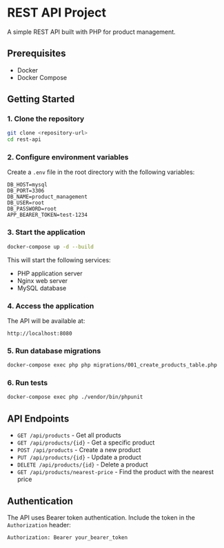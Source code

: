 # REST API Project

A simple REST API built with PHP for product management.

## Prerequisites

- Docker
- Docker Compose

## Getting Started

### 1. Clone the repository

```bash
git clone <repository-url>
cd rest-api
```

### 2. Configure environment variables

Create a `.env` file in the root directory with the following variables:

```
DB_HOST=mysql
DB_PORT=3306
DB_NAME=product_management
DB_USER=root
DB_PASSWORD=root
APP_BEARER_TOKEN=test-1234
```

### 3. Start the application

```bash
docker-compose up -d --build
```

This will start the following services:
- PHP application server
- Nginx web server
- MySQL database

### 4. Access the application

The API will be available at:
```
http://localhost:8080
```

### 5. Run database migrations

```bash
docker-compose exec php php migrations/001_create_products_table.php
```

### 6. Run tests

```bash
docker-compose exec php ./vendor/bin/phpunit
```

## API Endpoints

- `GET /api/products` - Get all products
- `GET /api/products/{id}` - Get a specific product
- `POST /api/products` - Create a new product
- `PUT /api/products/{id}` - Update a product
- `DELETE /api/products/{id}` - Delete a product
- `GET /api/products/nearest-price` - Find the product with the nearest price

## Authentication

The API uses Bearer token authentication. Include the token in the `Authorization` header:

```
Authorization: Bearer your_bearer_token
```
